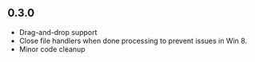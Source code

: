 ## 0.3.0 ##
* Drag-and-drop support
* Close file handlers when done processing to prevent issues in Win 8.
* Minor code cleanup
